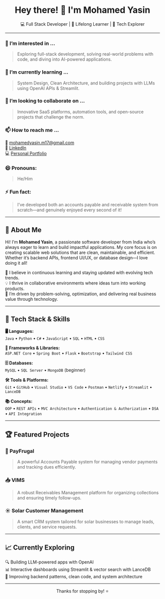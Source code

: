 <h1 align="center">Hey there! 👋 I'm Mohamed Yasin</h1>

<p align="center">
  💻 Full Stack Developer | 🧠 Lifelong Learner | 🚀 Tech Explorer  
</p>

---

### 👀 I’m interested in ...
> Exploring full-stack development, solving real-world problems with code, and diving into AI-powered applications.

### 🌱 I’m currently learning ...
> System Design, Clean Architecture, and building projects with LLMs using OpenAI APIs & Streamlit.

### 💞️ I’m looking to collaborate on ...
> Innovative SaaS platforms, automation tools, and open-source projects that challenge the norm.

### 📫 How to reach me ...
📧 [mohamedyasin.m17@gmail.com](mailto:mohamedyasin.m17@gmail.com)  
🔗 [LinkedIn](https://www.linkedin.com/in/mohamed-yasin-m17/)  
💻 [Personal Portfolio](https://mohamedyasinm.github.io/Yasin-Portfolio/)

### 😄 Pronouns:
> He/Him

### ⚡ Fun fact:
> I’ve developed both an accounts payable and receivable system from scratch—and genuinely enjoyed every second of it!

---

## 🚀 About Me

Hi! I’m **Mohamed Yasin**, a passionate software developer from India who’s always eager to learn and build impactful applications. My core focus is on creating scalable web solutions that are clean, maintainable, and efficient. Whether it’s backend APIs, frontend UI/UX, or database design—I love doing it all!

🧠 I believe in continuous learning and staying updated with evolving tech trends.  
💡 I thrive in collaborative environments where ideas turn into working products.  
🎯 I’m driven by problem-solving, optimization, and delivering real business value through technology.

---

## 🔧 Tech Stack & Skills

**🖥️ Languages:**  
`Java` • `Python` • `C#` • `JavaScript` • `SQL` • `HTML` • `CSS`

**🧰 Frameworks & Libraries:**  
`ASP.NET Core` • `Spring Boot` • `Flask` • `Bootstrap` • `Tailwind CSS`

**🗄️ Databases:**  
`MySQL` • `SQL Server` • `MongoDB` (beginner)

**🛠️ Tools & Platforms:**  
`Git` • `GitHub` • `Visual Studio` • `VS Code` • `Postman` • `Netlify` • `Streamlit` • `LanceDB`

**📚 Concepts:**  
`OOP` • `REST APIs` • `MVC Architecture` • `Authentication & Authorization` • `DSA` • `API Integration`

---

## 🏆 Featured Projects

### 💸 PayFrugal
> A powerful Accounts Payable system for managing vendor payments and tracking dues efficiently.

### 📥 VIMS
> A robust Receivables Management platform for organizing collections and ensuring timely follow-ups.

### ☀️ Solar Customer Management
> A smart CRM system tailored for solar businesses to manage leads, clients, and service requests.

---

## 📈 Currently Exploring

🔍 Building LLM-powered apps with OpenAI  
📊 Interactive dashboards using Streamlit & vector search with LanceDB  
🧩 Improving backend patterns, clean code, and system architecture

---

<p align="center">
  Thanks for stopping by! ⭐  
</p>

<!---
MohamedyasinM/MohamedyasinM is a ✨ special ✨ repository because its `README.md` (this file) appears on your GitHub profile.
You can click the Preview link to take a look at your changes.
-->
